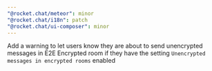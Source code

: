 ```yaml
---
"@rocket.chat/meteor": minor
"@rocket.chat/i18n": patch
"@rocket.chat/ui-composer": minor
---
```


Add a warning to let users know they are about to send unencrypted messages in E2E Encrypted room if they have the setting `Unencrypted messages in encrypted rooms` enabled
